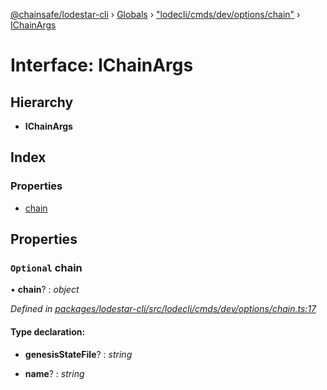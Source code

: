 [@chainsafe/lodestar-cli](../README.md) › [Globals](../globals.md) › ["lodecli/cmds/dev/options/chain"](../modules/_lodecli_cmds_dev_options_chain_.md) › [IChainArgs](_lodecli_cmds_dev_options_chain_.ichainargs.md)

# Interface: IChainArgs

## Hierarchy

* **IChainArgs**

## Index

### Properties

* [chain](_lodecli_cmds_dev_options_chain_.ichainargs.md#optional-chain)

## Properties

### `Optional` chain

• **chain**? : *object*

*Defined in [packages/lodestar-cli/src/lodecli/cmds/dev/options/chain.ts:17](https://github.com/ChainSafe/lodestar/blob/b76b72d03/packages/lodestar-cli/src/lodecli/cmds/dev/options/chain.ts#L17)*

#### Type declaration:

* **genesisStateFile**? : *string*

* **name**? : *string*
